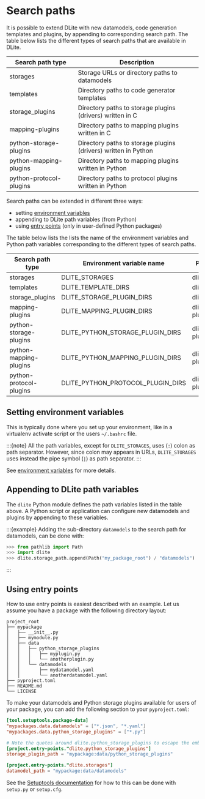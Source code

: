 Search paths
============
It is possible to extend DLite with new datamodels, code generation templates and plugins, by appending to corresponding search path.  The table below lists the different types of search paths that are available in DLite.

| Search path type        | Description                                                    |
|-------------------------|----------------------------------------------------------------|
| storages                | Storage URLs or directory paths to datamodels                  |
| templates               | Directory paths to code generator templates                    |
| storage_plugins         | Directory paths to storage plugins (drivers) written in C      |
| mapping-plugins         | Directory paths to mapping plugins written in C                |
| python-storage-plugins  | Directory paths to storage plugins (drivers) written in Python |
| python-mapping-plugins  | Directory paths to mapping plugins written in Python           |
| python-protocol-plugins | Directory paths to protocol plugins written in Python          |

Search paths can be extended in different three ways:
* setting [environment variables]
* appending to DLite path variables (from Python)
* using [entry points] (only in user-defined Python packages)

The table below lists the lists the name of the environment variables and Python path variables corresponding to the different types of search paths.

| Search path type        | Environment variable name         | Python variable name              |
|-------------------------|-----------------------------------|-----------------------------------|
| storages                | DLITE_STORAGES                    | dlite.storage_path                |
| templates               | DLITE_TEMPLATE_DIRS               | dlite.template_path               |
| storage_plugins         | DLITE_STORAGE_PLUGIN_DIRS         | dlite.storage_plugin_path         |
| mapping-plugins         | DLITE_MAPPING_PLUGIN_DIRS         | dlite.mapping-plugin_path         |
| python-storage-plugins  | DLITE_PYTHON_STORAGE_PLUGIN_DIRS  | dlite.python-storage-plugin_path  |
| python-mapping-plugins  | DLITE_PYTHON_MAPPING_PLUGIN_DIRS  | dlite.python-mapping-plugin_path  |
| python-protocol-plugins | DLITE_PYTHON_PROTOCOL_PLUGIN_DIRS | dlite.python-protocol-plugin_path |


Setting environment variables
-----------------------------
This is typically done where you set up your environment, like in a virtualenv activate script or the users `~/.bashrc` file.

:::{note}
All the path variables, except for `DLITE_STORAGES`, uses (`:`) colon as path separator.
However, since colon may appears in URLs, `DLITE_STORAGES` uses instead the pipe symbol (`|`) as path separator.
:::

See [environment variables] for more details.


Appending to DLite path variables
---------------------------------
The `dlite` Python module defines the path variables listed in the table above.
A Python script or application can configure new datamodels and plugins by appending to these variables.

:::{example}
Adding the sub-directory `datamodels` to the search path for datamodels, can be done with:

```python
>>> from pathlib import Path
>>> import dlite
>>> dlite.storage_path.append(Path("my_package_root") / "datamodels")
```
:::


Using entry points
------------------
How to use entry points is easiest described with an example.
Let us assume you have a package with the following directory layout:

```
project_root
├── mypackage
│   ├── __init__.py
│   ├── mymodule.py
│   ├── data
│   │   ├── python_storage_plugins
│   │   │   ├── myplugin.py
│   │   │   └── anotherplugin.py
│   │   └── datamodels
│   │       ├── mydatamodel.yaml
│   │       └── anotherdatamodel.yaml
├── pyproject.toml
├── README.md
└── LICENSE
```

To make your datamodels and Python storage plugins available for users of your package, you can add the following section to your `pyproject.toml`:

```toml
[tool.setuptools.package-data]
"mypackages.data.datamodels" = ["*.json", "*.yaml"]
"mypackages.data.python_storage_plugins" = ["*.py"]

# Note the quotes around dlite.python_storage_plugins to escape the embedded dot
[project.entry-points."dlite.python_storage_plugins"]
storage_plugin_path = "mypackage:data/python_storage_plugins"

[project.entry-points."dlite.storages"]
datamodel_path = "mypackage:data/datamodels"
```

See the [Setuptools documentation] for how to this can be done with `setup.py` or `setup.cfg`.


[environment variables]: https://sintef.github.io/dlite/user_guide/environment_variables.html
[entry points]: https://setuptools.pypa.io/en/latest/userguide/entry_point.html
[Setuptools documentation]: https://setuptools.pypa.io/en/latest/userguide/index.html
